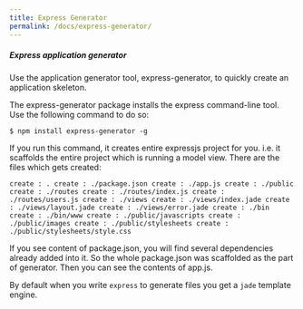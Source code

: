 ```yaml
---
title: Express Generator
permalink: /docs/express-generator/
---
```



<div class="note">
  <h5>Express application generator</h5>
</div>

Use the application generator tool, express-generator, to quickly create an application skeleton.

The express-generator package installs the express command-line tool. Use the following command to do so:

`
$ npm install express-generator -g
`

If you run this command, it creates entire expressjs project for you. i.e. it scaffolds the entire project which is running a model view. There are the files which gets created:

`
   create : .
   create : ./package.json
   create : ./app.js
   create : ./public
   create : ./routes
   create : ./routes/index.js
   create : ./routes/users.js
   create : ./views
   create : ./views/index.jade
   create : ./views/layout.jade
   create : ./views/error.jade
   create : ./bin
   create : ./bin/www
   create : ./public/javascripts
   create : ./public/images
   create : ./public/stylesheets
   create : ./public/stylesheets/style.css
`

If you see content of package.json, you will find several dependencies already added into it. So the whole package.json was scaffolded as the part of generator. Then you can see the contents of app.js.

By default when you write `express` to generate files you get a `jade` template engine.
